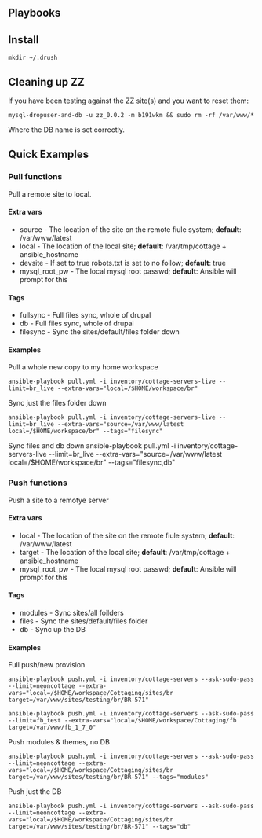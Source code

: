 ## Playbooks

## Install

    mkdir ~/.drush

## Cleaning up ZZ

If you have been testing against the ZZ site(s) and you want to reset them:

    mysql-dropuser-and-db -u zz_0.0.2 -m b191wkm && sudo rm -rf /var/www/*

Where the DB name is set correctly.

## Quick Examples

### Pull functions

Pull a remote site to local.

#### Extra vars

  * source - The location of the site on the remote fiule system; **default**: /var/www/latest
  * local - The location of the local site; **default**: /var/tmp/cottage + ansible_hostname
  * devsite - If set to true robots.txt is set to no follow; **default**: true
  * mysql_root_pw - The local mysql root passwd; **default**: Ansible will prompt for this

#### Tags

  * fullsync - Full files sync, whole of drupal
  * db - Full files sync, whole of drupal
  * filesync - Sync the sites/default/files folder down

#### Examples

Pull a whole new copy to my home workspace

    ansible-playbook pull.yml -i inventory/cottage-servers-live --limit=br_live --extra-vars="local=/$HOME/workspace/br"

Sync just the files folder down

    ansible-playbook pull.yml -i inventory/cottage-servers-live --limit=br_live --extra-vars="source=/var/www/latest local=/$HOME/workspace/br" --tags="filesync"

Sync files and db down
    ansible-playbook pull.yml -i inventory/cottage-servers-live --limit=br_live --extra-vars="source=/var/www/latest local=/$HOME/workspace/br" --tags="filesync,db"

### Push functions

Push a site to a remotye server

#### Extra vars

  * local - The location of the site on the remote fiule system; **default**: /var/www/latest
  * target - The location of the local site; **default**: /var/tmp/cottage + ansible_hostname
  * mysql_root_pw - The local mysql root passwd; **default**: Ansible will prompt for this

#### Tags

  * modules - Sync sites/all foilders
  * files - Sync the sites/default/files folder
  * db - Sync up the DB

#### Examples

Full push/new provision

    ansible-playbook push.yml -i inventory/cottage-servers --ask-sudo-pass --limit=neoncottage --extra-vars="local=/$HOME/workspace/Cottaging/sites/br target=/var/www/sites/testing/br/BR-571"

    ansible-playbook push.yml -i inventory/cottage-servers --ask-sudo-pass --limit=fb_test --extra-vars="local=/$HOME/workspace/Cottaging/fb target=/var/www/fb_1_7_0"

Push modules & themes, no DB

    ansible-playbook push.yml -i inventory/cottage-servers --ask-sudo-pass --limit=neoncottage --extra-vars="local=/$HOME/workspace/Cottaging/sites/br target=/var/www/sites/testing/br/BR-571" --tags="modules"
    
Push just the DB

    ansible-playbook push.yml -i inventory/cottage-servers --ask-sudo-pass --limit=neoncottage --extra-vars="local=/$HOME/workspace/Cottaging/sites/br target=/var/www/sites/testing/br/BR-571" --tags="db"
